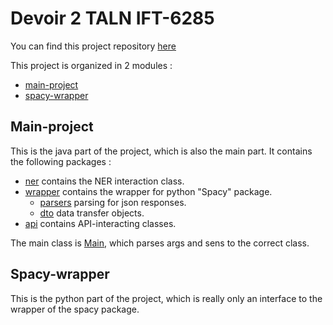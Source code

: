 # Devoir 2 TALN IFT-6285

You can find this project repository [here](https://github.com/Titiplex/taln-devoir2)

This project is organized in 2 modules :

- [main-project](main-project)
- [spacy-wrapper](spacy-wrapper)

## Main-project

This is the java part of the project, which is also the main part.
It contains the following packages :

- [ner](main-project/src/main/java/udem/taln/ner) contains the NER interaction class.
- [wrapper](main-project/src/main/java/udem/taln/wrapper) contains the wrapper for python "Spacy" package.
    - [parsers](main-project/src/main/java/udem/taln/wrapper/parsers) parsing for json responses.
    - [dto](main-project/src/main/java/udem/taln/wrapper/dto) data transfer objects.
- [api](main-project/src/main/java/udem/taln/api) contains API-interacting classes.

The main class is [Main](main-project/src/main/java/udem/taln/Main.java), which parses args and sens to the correct
class.

## Spacy-wrapper

This is the python part of the project, which is really only an interface to the wrapper of the spacy package.